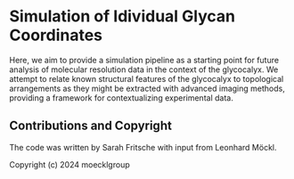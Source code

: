 # Simulation of Idividual Glycan Coordinates

Here, we aim to provide a simulation pipeline as a starting point for future analysis of molecular resolution data in the context of the glycocalyx. We attempt to relate known structural features of the glycocalyx to topological arrangements as they might be extracted with advanced imaging methods, providing a framework for contextualizing experimental data.


## Contributions and Copyright
The code was written by Sarah Fritsche with input from Leonhard Möckl. 

Copyright (c) 2024 moecklgroup



